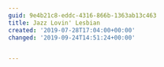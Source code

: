 ```yaml
---
guid: 9e4b21c8-eddc-4316-866b-1363ab13c463
title: Jazz Lovin' Lesbian
created: '2019-07-28T17:04:00+00:00'
changed: '2019-09-24T14:51:24+00:00'


---
```


